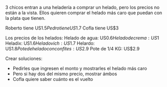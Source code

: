 3 chicos entran a una heladería a comprar un helado, pero los precios no están a la vista. Ellos quieren comprar el helado más caro que puedan con la plata que tienen.

Roberto tiene US$1.5
Pedro tiene US$1.7
Cofla tiene US$3

Los precios de los helados:
Helado de agua: US$0.6
Helado de crema: US$1
Heladix: US$1.6
Heladovich: US$1.7
Helardo: US$1.8
Pote de helado con confites: US$2.9
Pote de 1/4 KG: US$2.9

Crear soluciones:
- Pedirles que ingresen el monto y mostrarles el helado más caro
- Pero si hay dos del mismo precio, mostrar ámbos
- Cofla quiere saber cuánto es el vuelto